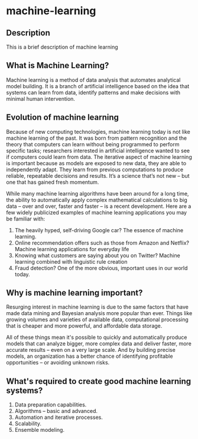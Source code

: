 # machine-learning

## Description
This is a brief description of machine learning

## What is Machine Learning?
Machine learning is a method of data analysis that automates analytical model building. It is a branch of artificial intelligence based on the idea that systems can learn from data, identify patterns and make decisions with minimal human intervention.

## Evolution of machine learning
Because of new computing technologies, machine learning today is not like machine learning of the past. It was born from pattern recognition and the theory that computers can learn without being programmed to perform specific tasks; researchers interested in artificial intelligence wanted to see if computers could learn from data. The iterative aspect of machine learning is important because as models are exposed to new data, they are able to independently adapt. They learn from previous computations to produce reliable, repeatable decisions and results. It’s a science that’s not new – but one that has gained fresh momentum.

While many machine learning algorithms have been around for a long time, the ability to automatically apply complex mathematical calculations to big data – over and over, faster and faster – is a recent development. Here are a few widely publicized examples of machine learning applications you may be familiar with:

1. The heavily hyped, self-driving Google car? The essence of machine learning.
1. Online recommendation offers such as those from Amazon and Netflix? Machine learning applications for everyday life
1. Knowing what customers are saying about you on Twitter? Machine learning combined with linguistic rule creation
1. Fraud detection? One of the more obvious, important uses in our world today.

## Why is machine learning important?
Resurging interest in machine learning is due to the same factors that have made data mining and Bayesian analysis more popular than ever. Things like growing volumes and varieties of available data, computational processing that is cheaper and more powerful, and affordable data storage.

All of these things mean it's possible to quickly and automatically produce models that can analyze bigger, more complex data and deliver faster, more accurate results – even on a very large scale. And by building precise models, an organization has a better chance of identifying profitable opportunities – or avoiding unknown risks.

## What's required to create good machine learning systems?
1. Data preparation capabilities.
2. Algorithms – basic and advanced.
3. Automation and iterative processes.
4. Scalability.
5. Ensemble modeling.